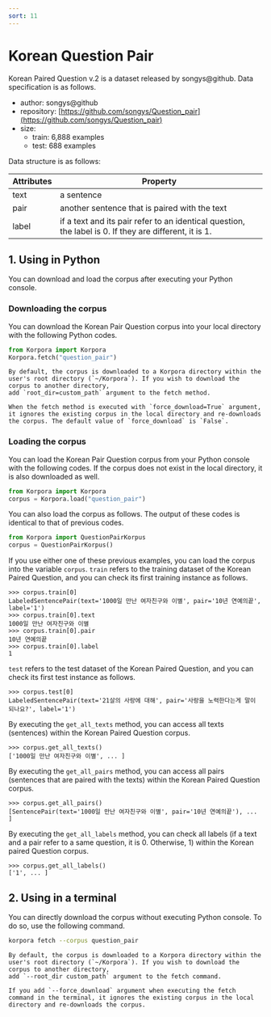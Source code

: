 ```yaml
---
sort: 11
---
```


# Korean Question Pair

Korean Paired Question v.2 is a dataset released by songys@github.
Data specification is as follows.

- author: songys@github
- repository: [https://github.com/songys/Question_pair](https://github.com/songys/Question_pair)
- size:
  - train: 6,888 examples
  - test: 688 examples

Data structure is as follows:

|Attributes|Property|
|---|---|
|text|a sentence|
|pair|another sentence that is paired with the text|
|label|if a text and its pair refer to an identical question, the label is 0. If they are different, it is 1.|

## 1. Using in Python

You can download and load the corpus after executing your Python console.

### Downloading the corpus

You can download the Korean Pair Question corpus into your local directory with the following Python codes.

```python
from Korpora import Korpora
Korpora.fetch("question_pair")
```

```note
By default, the corpus is downloaded to a Korpora directory within the user's root directory (`~/Korpora`). If you wish to download the corpus to another directory,
add `root_dir=custom_path` argument to the fetch method.
```

```tip
When the fetch method is executed with `force_download=True` argument, it ignores the existing corpus in the local directory and re-downloads the corpus. The default value of `force_download` is `False`.
```


### Loading the corpus

You can load the Korean Pair Question corpus from your Python console with the following codes.
If the corpus does not exist in the local directory, it is also downloaded as well.

```python
from Korpora import Korpora
corpus = Korpora.load("question_pair")
```

You can also load the corpus as follows.
The output of these codes is identical to that of previous codes.

```python
from Korpora import QuestionPairKorpus
corpus = QuestionPairKorpus()
```

If you use either one of these previous examples, you can load the corpus into the variable `corpus`.
`train` refers to the training dataset of the Korean Paired Question, and you can check its first training instance as follows.

```
>>> corpus.train[0]
LabeledSentencePair(text='1000일 만난 여자친구와 이별', pair='10년 연예의끝', label='1')
>>> corpus.train[0].text
1000일 만난 여자친구와 이별
>>> corpus.train[0].pair
10년 연예의끝
>>> corpus.train[0].label
1
```

`test` refers to the test dataset of the Korean Paired Question, and you can check its first test instance as follows.

```
>>> corpus.test[0]
LabeledSentencePair(text='21살의 사랑에 대해', pair='사랑을 노력한다는게 말이 되나요?', label='1')
```

By executing the `get_all_texts` method, you can access all texts (sentences) within the Korean Paired Question corpus.

```
>>> corpus.get_all_texts()
['1000일 만난 여자친구와 이별', ... ]
```

By executing the `get_all_pairs` method, you can access all pairs (sentences that are paired with the texts) within the Korean Paired Question corpus.

```
>>> corpus.get_all_pairs()
[SentencePair(text='1000일 만난 여자친구와 이별', pair='10년 연예의끝'), ... ]
```

By executing the `get_all_labels` method, you can check all labels (if a text and a pair refer to a same question, it is 0. Otherwise, 1) within the Korean paired Question corpus.

```
>>> corpus.get_all_labels()
['1', ... ]
```


## 2. Using in a terminal

You can directly download the corpus without executing Python console.
To do so, use the following command.

```bash
korpora fetch --corpus question_pair
```

```note
By default, the corpus is downloaded to a Korpora directory within the user's root directory (`~/Korpora`). If you wish to download the corpus to another directory,
add `--root_dir custom_path` argument to the fetch command.
```

```tip
If you add `--force_download` argument when executing the fetch command in the terminal, it ignores the existing corpus in the local directory and re-downloads the corpus.
```
